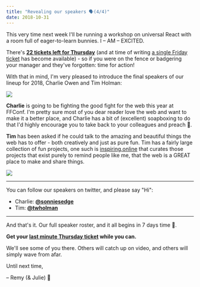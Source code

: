 ```yaml
---
title: "Revealing our speakers 🗣️(4/4)"
date: 2018-10-31
---
```


This very time next week I'll be running a workshop on universal React with a room full of eager-to-learn bunnies. I – AM – EXCITED.

There's **[22 tickets left for Thursday](https://ffconf.org/tickets)** (and at time of writing [a single Friday ticket](https://ffconf.org/tickets) has become available) - so if you were on the fence or badgering your manager and they've forgotten: time for action!

With that in mind, I'm very pleased to introduce the final speakers of our lineup for 2018, Charlie Owen and Tim Holman:

[![](https://convertkit.s3.amazonaws.com/assets/pictures/40116/1637699/content_speakers-4.jpg)](https://ffconf.org/tickets)

**Charlie** is going to be fighting the good fight for the web this year at FFConf. I'm pretty sure most of you dear reader love the web and want to make it a better place, and Charlie has a bit of (excellent) soapboxing to do that I'd highly encourage you to take back to your colleagues and preach 🙌.

**Tim** has been asked if he could talk to the amazing and beautiful things the web has to offer - both creatively and just as pure fun. Tim has a fairly large collection of fun projects, one such is [inspiring.online](https://inspiring.online) that curates those projects that exist purely to remind people like me, that the web is a GREAT place to make and share things.

[![](https://convertkit.s3.amazonaws.com/assets/pictures/40116/1637811/content_Screen_Shot_2018-10-31_at_14.49.03.png)](https://inspiring.online/)

* * *

You can follow our speakers on twitter, and please say "Hi":

*   Charlie: **[@sonniesedge](https://twitter.com/sonniesedge)**
*   Tim: **[@twholman](https://twitter.com/twholman)**

* * *

And that's it. Our full speaker roster, and it all begins in 7 days time 🎉.

**Get your [last minute Thursday ticket](https://ffconf.org/tickets) while you can.**

We'll see some of you there. Others will catch up on video, and others will simply wave from afar.

Until next time,

– Remy (& Julie) 👋
